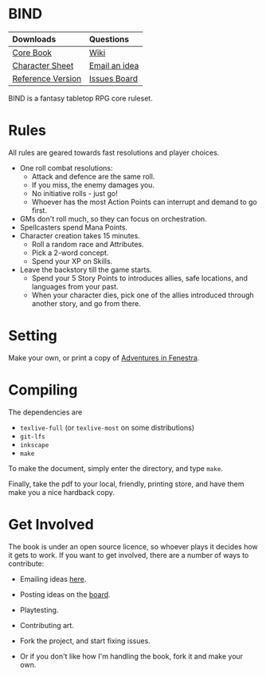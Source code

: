 # BIND

|             Downloads                |         Questions             |
|:-------------------------------------|:------------------------------|
| [Core Book][core download]           | [Wiki][wiki]                  | 
| [Character Sheet][cs]                | [Email an idea][issuesEmail]  |
| [Reference Version][reference]       | [Issues Board][board]         |

BIND is a fantasy tabletop RPG core ruleset.

# Rules

All rules are geared towards fast resolutions and player choices.

- One roll combat resolutions:
    * Attack and defence are the same roll.
    * If you miss, the enemy damages you.
    * No initiative rolls - just go!
    * Whoever has the most Action Points can interrupt and demand to go first.
- GMs don't roll much, so they can focus on orchestration.
- Spellcasters spend Mana Points.
- Character creation takes 15 minutes.
    * Roll a random race and Attributes.
    * Pick a 2-word concept.
    * Spend your XP on Skills.
- Leave the backstory till the game starts.
    * Spend your 5 Story Points to introduces allies, safe locations, and languages from your past.
    * When your character dies, pick one of the allies introduced through another story, and go from there.

# Setting

Make your own, or print a copy of [Adventures in Fenestra](https://gitlab.com/bindrpg/aif).

# Compiling

The dependencies are

- `texlive-full` (or `texlive-most` on some distributions)
- `git-lfs`
- `inkscape`
- `make`

To make the document, simply enter the directory, and type `make`.

Finally, take the pdf to your local, friendly, printing store, and have them make you a nice hardback copy.

# Get Involved

The book is under an open source licence, so whoever plays it decides how it gets to work.
If you want to get involved, there are a number of ways to contribute:

- Emailing ideas [here][issuesEmail].

- Posting ideas on the [board][board].

- Playtesting.

- Contributing art.

- Fork the project, and start fixing issues.

- Or if you don't like how I'm handling the book, fork it and make your own.

[core download]: https://gitlab.com/bindrpg/core/-/jobs/artifacts/master/raw/BIND.pdf?job=compile_pdf
[reference]: https://gitlab.com/bindrpg/core/-/jobs/artifacts/master/raw/BIND_ref.pdf?job=compile_pdf
[resources]: https://gitlab.com/bindrpg/core/-/jobs/artifacts/master/raw/resources.pdf?job=compile_pdf
[wiki]: https://gitlab.com/bindrpg/core/-/wikis/home
[aif]: https://gitlab.com/bindrpg/aif
[cs]: https://gitlab.com/bindrpg/core/-/blob/ods/calc_cs/bind_cs.ods
[board]: https://gitlab.com/bindrpg/core/issues
[issuesEmail]: mailto:incoming+bindrpg-core-16324687-issue-@incoming.gitlab.com
